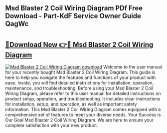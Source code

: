## Msd Blaster 2 Coil Wiring Diagram PDf Free Download - Part-KdF Service Owner Guide QagWc

# <h2><a href="http://dfn8gp.blite.top/?on=Msd+Blaster+2+Coil+Wiring+Diagram">🔗Download New 👉🔴 Msd Blaster 2 Coil Wiring Diagram</a></h2>

[![Msd Blaster 2 Coil Wiring Diagram download](https://i.imgur.com/lujVjoI.png)](http://dfn8gp.blite.top/?on=Msd+Blaster+2+Coil+Wiring+Diagram)
Welcome to the user manual for your recently bought Msd Blaster 2 Coil Wiring Diagram. This guide is here to help you navigate the features and functions of your product with ease. Inside, you will find detailed instructions for installation, operation, maintenance, and troubleshooting. Before using your Msd Blaster 2 Coil Wiring Diagram, please refer to this user manual for detailed instructions on product setup, operation, and troubleshooting. It includes clear instructions for installation, setup, and operation, as well as important safety information. This Msd Blaster 2 Coil Wiring Diagram comes equipped with a comprehensive set of features to meet your diverse needs. Your Success is Our Goal Msd Blaster 2 Coil Wiring Diagram. We are here to ensure your complete satisfaction with your new product.
